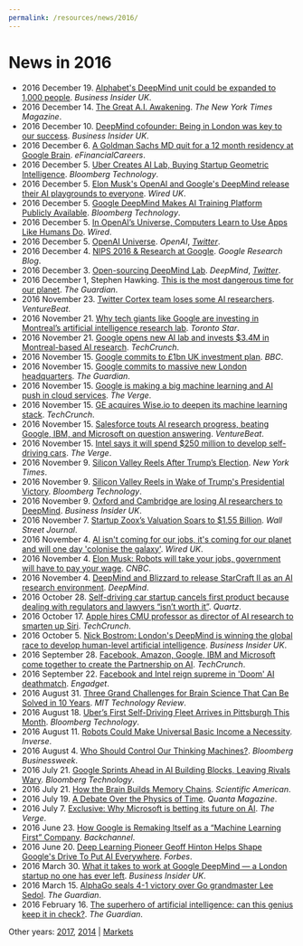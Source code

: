 ```yaml
---
permalink: /resources/news/2016/
---
```

# News in 2016

* 2016 December 19. [Alphabet's DeepMind unit could be expanded to 1,000 people](http://uk.businessinsider.com/alphabet-deepmind-could-be-expanded-1000-people-google-london-report-2016-12). *Business Insider UK*.
* 2016 December 14. [The Great A.I. Awakening](https://www.nytimes.com/2016/12/14/magazine/the-great-ai-awakening.html). *The New York Times Magazine*.
* 2016 December 10. [DeepMind cofounder: Being in London was key to our success](http://uk.businessinsider.com/deepmind-cofounder-london-success-google-2016-12). *Business Insider UK*.
* 2016 December 6. [A Goldman Sachs MD quit for a 12 month residency at Google Brain](http://news.efinancialcareers.com/uk-en/267722/goldman-sachs-md-quit-12-month-residency-google-brain/). *eFinancialCareers*.
* 2016 December 5. [Uber Creates AI Lab, Buying Startup Geometric Intelligence](https://www.bloomberg.com/news/articles/2016-12-05/uber-creates-ai-lab-buying-startup-geometric-intelligence). *Bloomberg Technology*.
* 2016 December 5. [Elon Musk's OpenAI and Google's DeepMind release their AI playgrounds to everyone](http://www.wired.co.uk/article/deepmind-labs-google-code-ai). *Wired UK*.
* 2016 December 5. [Google DeepMind Makes AI Training Platform Publicly Available](https://www.bloomberg.com/news/articles/2016-12-05/google-deepmind-makes-ai-training-platform-publicly-available). *Bloomberg Technology*.
* 2016 December 5. [In OpenAI’s Universe, Computers Learn to Use Apps Like Humans Do](https://www.wired.com/2016/12/openais-universe-computers-learn-use-apps-like-humans/). *Wired*.
* 2016 December 5. [OpenAI Universe](https://universe.openai.com/). *OpenAI*, *[Twitter](https://twitter.com/OpenAI/status/805661402937565184)*.
* 2016 December 4. [NIPS 2016 & Research at Google](https://research.googleblog.com/2016/12/nips-2016-research-at-google.html). *Google Research Blog*.
* 2016 December 3. [Open-sourcing DeepMind Lab](https://deepmind.com/blog/open-sourcing-deepmind-lab/). *DeepMind*, *[Twitter](https://twitter.com/DeepMindAI/status/805698876594339840)*.
* 2016 December 1, Stephen Hawking. [This is the most dangerous time for our planet](https://www.theguardian.com/commentisfree/2016/dec/01/stephen-hawking-dangerous-time-planet-inequality). *The Guardian*.
* 2016 November 23. [Twitter Cortex team loses some AI researchers](https://venturebeat.com/2016/11/23/twitter-cortex-team-loses-some-ai-researchers/). *VentureBeat*.
* 2016 November 21. [Why tech giants like Google are investing in Montreal’s artificial intelligence research lab](https://www.thestar.com/business/2016/11/21/montreals-artificial-intelligence-research-lab-attracts-major-tech-firms-like-google.html). *Toronto Star*.
* 2016 November 21. [Google opens new AI lab and invests $3.4M in Montreal-based AI research](https://techcrunch.com/2016/11/21/google-opens-new-ai-lab-and-invests-3-4m-in-montreal-based-ai-research/). *TechCrunch*.
* 2016 November 15. [Google commits to £1bn UK investment plan](http://www.bbc.com/news/business-37988095). *BBC*.
* 2016 November 15. [Google commits to massive new London headquarters](https://www.theguardian.com/technology/2016/nov/15/google-commits-to-massive-new-london-hq). *The Guardian*.
* 2016 November 15. [Google is making a big machine learning and AI push in cloud services](http://www.theverge.com/2016/11/15/13640420/google-cloud-service-machine-learning-ai-translation-computer-vision). *The Verge*.
* 2016 November 15. [GE acquires Wise.io to deepen its machine learning stack](https://techcrunch.com/2016/11/15/ge-acquires-wise-io-to-deepen-its-machine-learning-stack/). *TechCrunch*.
* 2016 November 15. [Salesforce touts AI research progress, beating Google, IBM, and Microsoft on question answering](https://venturebeat.com/2016/11/15/salesforce-touts-ai-research-progress-beating-google-ibm-and-microsoft-on-question-answering/). *VentureBeat*.
* 2016 November 15. [Intel says it will spend $250 million to develop self-driving cars](http://www.theverge.com/2016/11/15/13641772/intel-250-million-self-driving-cars-la-auto-show). *The Verge*.
* 2016 November 9. [Silicon Valley Reels After Trump’s Election](https://www.nytimes.com/2016/11/10/technology/trump-election-silicon-valley-reels.html). *New York Times*.
* 2016 November 9. [Silicon Valley Reels in Wake of Trump's Presidential Victory](https://www.bloomberg.com/news/articles/2016-11-09/tech-fears-the-unknown-with-a-president-trump). *Bloomberg Technology*.
* 2016 November 9. [Oxford and Cambridge are losing AI researchers to DeepMind](http://uk.businessinsider.com/oxbridge-ai-researchers-to-deepmind-2016-11). *Business Insider UK*.
* 2016 November 7. [Startup Zoox’s Valuation Soars to $1.55 Billion](https://www.wsj.com/articles/startup-zooxs-valuation-soars-to-1-55-billion-1478514602). *Wall Street Journal*.
* 2016 November 4. [AI isn't coming for our jobs, it's coming for our planet and will one day 'colonise the galaxy'](http://www.wired.co.uk/article/jurgen-schmidhuber-artificial-intelligence-very-deep-learning). *Wired UK*.
* 2016 November 4. [Elon Musk: Robots will take your jobs, government will have to pay your wage](http://www.cnbc.com/2016/11/04/elon-musk-robots-will-take-your-jobs-government-will-have-to-pay-your-wage.html). *CNBC*.
* 2016 November 4. [DeepMind and Blizzard to release StarCraft II as an AI research environment](https://deepmind.com/blog/deepmind-and-blizzard-release-starcraft-ii-ai-research-environment/). *DeepMind*.
* 2016 October 28. [Self-driving car startup cancels first product because dealing with regulators and lawyers “isn’t worth it”](https://qz.com/822113/self-driving-car-startup-comma-ai-cancels-first-product-dealing-with-regulator-and-lawyers-isnt-worth-it/). *Quartz*.
* 2016 October 17. [Apple hires CMU professor as director of AI research to smarten up Siri](https://techcrunch.com/2016/10/17/apple-hires-cmu-professor-as-director-of-ai-research-to-smarten-up-siri/). *TechCrunch*.
* 2016 October 5. [Nick Bostrom: London's DeepMind is winning the global race to develop human-level artificial intelligence](http://www.businessinsider.com/nick-bostrom-deepmind-is-winning-the-ai-race-2016-10). *Business Insider UK*.
* 2016 September 28. [Facebook, Amazon, Google, IBM and Microsoft come together to create the Partnership on AI](https://techcrunch.com/2016/09/28/facebook-amazon-google-ibm-and-microsoft-come-together-to-create-historic-partnership-on-ai/). *TechCrunch*.
* 2016 September 22. [Facebook and Intel reign supreme in 'Doom' AI deathmatch](https://www.engadget.com/2016/09/22/facebook-and-intel-reign-supreme-in-doom-ai-deathmatch/). *Engadget*.
* 2016 August 31. [Three Grand Challenges for Brain Science That Can Be Solved in 10 Years](https://www.technologyreview.com/s/602274/three-grand-challenges-for-brain-science-that-can-be-solved-in-10-years/). *MIT Technology Review*.
* 2016 August 18. [Uber’s First Self-Driving Fleet Arrives in Pittsburgh This Month](https://www.bloomberg.com/news/features/2016-08-18/uber-s-first-self-driving-fleet-arrives-in-pittsburgh-this-month-is06r7on). *Bloomberg Technology*.
* 2016 August 11. [Robots Could Make Universal Basic Income a Necessity](https://www.inverse.com/article/18443-automation-will-make-universal-basic-income-a-necessity). *Inverse*.
* 2016 August 4. [Who Should Control Our Thinking Machines?](https://www.bloomberg.com/features/2016-demis-hassabis-interview-issue/). *Bloomberg Businessweek*.
* 2016 July 21. [Google Sprints Ahead in AI Building Blocks, Leaving Rivals Wary](https://www.bloomberg.com/news/articles/2016-07-21/google-sprints-ahead-in-ai-building-blocks-leaving-rivals-wary). *Bloomberg Technology*.
* 2016 July 21. [How the Brain Builds Memory Chains](https://www.scientificamerican.com/article/how-the-brain-builds-memory-chains/). *Scientific American*.
* 2016 July 19. [A Debate Over the Physics of Time](https://www.quantamagazine.org/20160719-time-and-cosmology/). *Quanta Magazine*.
* 2016 July 7. [Exclusive: Why Microsoft is betting its future on AI](http://www.theverge.com/2016/7/7/12111028/microsoft-bot-framework-artificial-intelligence-satya-nadella-interview). *The Verge*.
* 2016 June 23. [How Google is Remaking Itself as a “Machine Learning First” Company](https://backchannel.com/how-google-is-remaking-itself-as-a-machine-learning-first-company-ada63defcb70). *Backchannel*.
* 2016 June 20. [Deep Learning Pioneer Geoff Hinton Helps Shape Google's Drive To Put AI Everywhere](https://www.forbes.com/sites/peterhigh/2016/06/20/deep-learning-pioneer-geoff-hinton-helps-shape-googles-drive-to-put-ai-everywhere/). *Forbes*.
* 2016 March 30. [What it takes to work at Google DeepMind — a London startup no one has ever left](http://www.businessinsider.com/heres-what-it-takes-to-work-at-google-deepmind-an-ai-lab-that-no-one-has-ever-left-2016-3). *Business Insider UK*.
* 2016 March 15. [AlphaGo seals 4-1 victory over Go grandmaster Lee Sedol](https://www.theguardian.com/technology/2016/mar/15/googles-alphago-seals-4-1-victory-over-grandmaster-lee-sedol). *The Guardian*.
* 2016 February 16. [The superhero of artificial intelligence: can this genius keep it in check?](https://www.theguardian.com/technology/2016/feb/16/demis-hassabis-artificial-intelligence-deepmind-alphago). *The Guardian*.

Other years: [2017](http://realai.org/resources/news/), [2014](http://realai.org/resources/news/2014/) \| [Markets](http://realai.org/resources/news/markets/)
 
